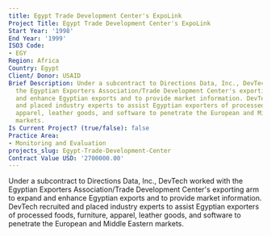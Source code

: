 ```yaml
---
title: Egypt Trade Development Center's ExpoLink
Project Title: Egypt Trade Development Center's ExpoLink
Start Year: '1998'
End Year: '1999'
ISO3 Code:
- EGY
Region: Africa
Country: Egypt
Client/ Donor: USAID
Brief Description: Under a subcontract to Directions Data, Inc., DevTech worked with
  the Egyptian Exporters Association/Trade Development Center's exporting arm to expand
  and enhance Egyptian exports and to provide market information. DevTech recruited
  and placed industry experts to assist Egyptian exporters of processed foods, furniture,
  apparel, leather goods, and software to penetrate the European and Middle Eastern
  markets.
Is Current Project? (true/false): false
Practice Area:
- Monitoring and Evaluation
projects_slug: Egypt-Trade-Development-Center
Contract Value USD: '2700000.00'
---
```


Under a subcontract to Directions Data, Inc., DevTech worked with the Egyptian Exporters Association/Trade Development Center's exporting arm to expand and enhance Egyptian exports and to provide market information. DevTech recruited and placed industry experts to assist Egyptian exporters of processed foods, furniture, apparel, leather goods, and software to penetrate the European and Middle Eastern markets.